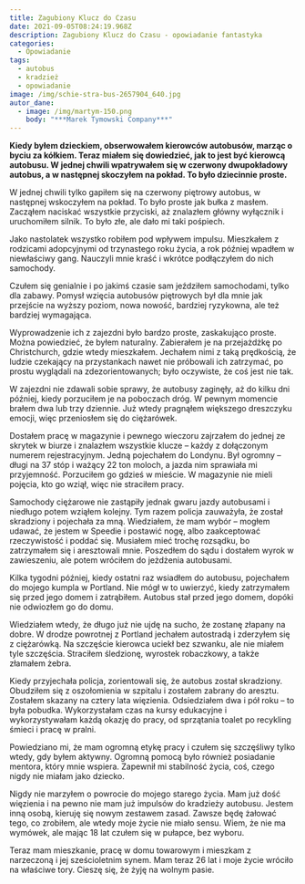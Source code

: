 ```yaml
---
title: Zagubiony Klucz do Czasu
date: 2021-09-05T08:24:19.968Z
description: Zagubiony Klucz do Czasu - opowiadanie fantastyka
categories: 
  - Opowiadanie
tags: 
  - autobus 
  - kradzież 
  - opowiadanie
image: /img/schie-stra-bus-2657904_640.jpg
autor_dane:
  - image: /img/martym-150.png
    body: "***Marek Tymowski Company***"
---
```

**Kiedy byłem dzieckiem, obserwowałem kierowców autobusów, marząc o byciu za kółkiem. Teraz miałem się dowiedzieć, jak to jest być kierowcą autobusu. W jednej chwili wpatrywałem się w czerwony dwupokładowy autobus, a w następnej skoczyłem na pokład. To było dziecinnie proste.**

W jednej chwili tylko gapiłem się na czerwony piętrowy autobus, w następnej wskoczyłem na pokład. To było proste jak bułka z masłem. Zacząłem naciskać wszystkie przyciski, aż znalazłem główny wyłącznik i uruchomiłem silnik. To było złe, ale dało mi taki pośpiech.

Jako nastolatek wszystko robiłem pod wpływem impulsu. Mieszkałem z rodzicami adopcyjnymi od trzynastego roku życia, a rok później wpadłem w niewłaściwy gang. Nauczyli mnie kraść i wkrótce podłączyłem do nich samochody.

Czułem się genialnie i po jakimś czasie sam jeździłem samochodami, tylko dla zabawy. Pomysł wzięcia autobusów piętrowych był dla mnie jak przejście na wyższy poziom, nowa nowość, bardziej ryzykowna, ale też bardziej wymagająca.

Wyprowadzenie ich z zajezdni było bardzo proste, zaskakująco proste. Można powiedzieć, że byłem naturalny. Zabierałem je na przejażdżkę po Christchurch, gdzie wtedy mieszkałem. Jechałem nimi z taką prędkością, że ludzie czekający na przystankach nawet nie próbowali ich zatrzymać, po prostu wyglądali na zdezorientowanych; było oczywiste, że coś jest nie tak.

W zajezdni nie zdawali sobie sprawy, że autobusy zaginęły, aż do kilku dni później, kiedy porzuciłem je na poboczach dróg. W pewnym momencie brałem dwa lub trzy dziennie. Już wtedy pragnąłem większego dreszczyku emocji, więc przeniosłem się do ciężarówek.

Dostałem pracę w magazynie i pewnego wieczoru zajrzałem do jednej ze skrytek w biurze i znalazłem wszystkie klucze – każdy z dołączonym numerem rejestracyjnym. Jedną pojechałem do Londynu. Był ogromny – długi na 37 stóp i ważący 22 ton moloch, a jazda nim sprawiała mi przyjemność. Porzuciłem go gdzieś w mieście. W magazynie nie mieli pojęcia, kto go wziął, więc nie straciłem pracy.

Samochody ciężarowe nie zastąpiły jednak gwaru jazdy autobusami i niedługo potem wziąłem kolejny. Tym razem policja zauważyła, że ​​został skradziony i pojechała za mną. Wiedziałem, że mam wybór – mogłem udawać, że jestem w Speedie i postawić nogę, albo zaakceptować rzeczywistość i poddać się. Musiałem mieć trochę rozsądku, bo zatrzymałem się i aresztowali mnie. Poszedłem do sądu i dostałem wyrok w zawieszeniu, ale potem wróciłem do jeżdżenia autobusami.

Kilka tygodni później, kiedy ostatni raz wsiadłem do autobusu, pojechałem do mojego kumpla w Portland. Nie mógł w to uwierzyć, kiedy zatrzymałem się przed jego domem i zatrąbiłem. Autobus stał przed jego domem, dopóki nie odwiozłem go do domu.

Wiedziałem wtedy, że długo już nie ujdę na sucho, że zostanę złapany na dobre. W drodze powrotnej z Portland jechałem autostradą i zderzyłem się z ciężarówką. Na szczęście kierowca uciekł bez szwanku, ale nie miałem tyle szczęścia. Straciłem śledzionę, wyrostek robaczkowy, a także złamałem żebra.

Kiedy przyjechała policja, zorientowali się, że autobus został skradziony. Obudziłem się z oszołomienia w szpitalu i zostałem zabrany do aresztu. Zostałem skazany na cztery lata więzienia. Odsiedziałem dwa i pół roku – to była pobudka. Wykorzystałam czas na kursy edukacyjne i wykorzystywałam każdą okazję do pracy, od sprzątania toalet po recykling śmieci i pracę w pralni.

Powiedziano mi, że mam ogromną etykę pracy i czułem się szczęśliwy tylko wtedy, gdy byłem aktywny. Ogromną pomocą było również posiadanie mentora, który mnie wspiera. Zapewnił mi stabilność życia, coś, czego nigdy nie miałam jako dziecko.

Nigdy nie marzyłem o powrocie do mojego starego życia. Mam już dość więzienia i na pewno nie mam już impulsów do kradzieży autobusu. Jestem inną osobą, kieruję się nowym zestawem zasad. Zawsze będę żałować tego, co zrobiłem, ale wtedy moje życie nie miało sensu. Wiem, że nie ma wymówek, ale mając 18 lat czułem się w pułapce, bez wyboru.

Teraz mam mieszkanie, pracę w domu towarowym i mieszkam z narzeczoną i jej sześcioletnim synem. Mam teraz 26 lat i moje życie wróciło na właściwe tory. Cieszę się, że żyję na wolnym pasie.
